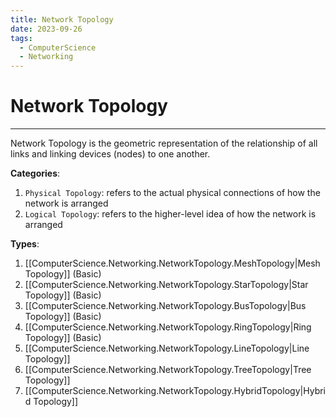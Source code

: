 ```yaml
---
title: Network Topology
date: 2023-09-26
tags:
  - ComputerScience
  - Networking
---
```


# Network Topology

---

Network Topology is the geometric representation of the relationship of all links and linking devices (nodes) to one another.

**Categories**:

1. `Physical Topology`: refers to the actual physical connections of how the network is arranged
2. `Logical Topology`: refers to the higher-level idea of how the network is arranged

**Types**:

1. [[ComputerScience.Networking.NetworkTopology.MeshTopology|Mesh Topology]] (Basic)
2. [[ComputerScience.Networking.NetworkTopology.StarTopology|Star Topology]] (Basic)
3. [[ComputerScience.Networking.NetworkTopology.BusTopology|Bus Topology]] (Basic)
4. [[ComputerScience.Networking.NetworkTopology.RingTopology|Ring Topology]] (Basic)
5. [[ComputerScience.Networking.NetworkTopology.LineTopology|Line Topology]]
6. [[ComputerScience.Networking.NetworkTopology.TreeTopology|Tree Topology]]
7. [[ComputerScience.Networking.NetworkTopology.HybridTopology|Hybrid Topology]]
